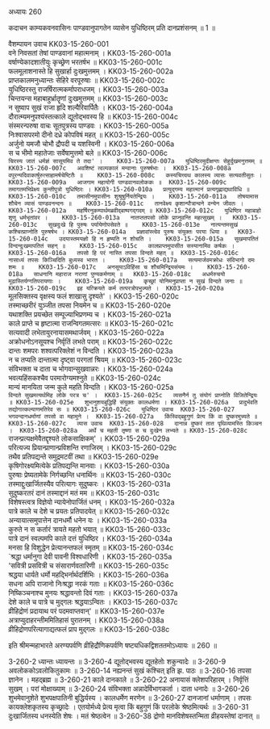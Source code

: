 अध्यायः 260

कदाचन काम्यकवनवासिनः पाण्डवानुपागतेन व्यासेन युधिष्ठिरम् प्रति दानप्रशंसनम् ॥ 1 ॥

वैशम्पायन उवाच 	KK03-15-260-001  
वने निवसतां तेषां पाण्डवानां महात्मनाम् ।	KK03-15-260-001a  
वर्षाण्येकादशातीयुः कृच्छ्रेण भरतर्षभ ॥	KK03-15-260-001c  
फलमूलाशनास्ते हि सुखार्हा दुःखमुत्तमम् ।	KK03-15-260-002a  
प्राप्तकालमनुध्यान्तः सेहिरे वरपूरुषाः ॥	KK03-15-260-002c  
युधिष्ठिरस्तु राजर्षिरात्मकर्मापराधजम् ।	KK03-15-260-003a  
चिन्तयन्स महाबाहुर्भ्रातॄणां दुःखमुत्तमम् ॥	KK03-15-260-003c  
न सुष्वाप सुखं राजा हृदि शल्यैरिवार्पितैः ।	KK03-15-260-004a  
दौरात्म्यमनुपश्यंस्तत्काले द्यूतोद्भवस्य हि ॥	KK03-15-260-004c  
संस्मरन्परुषा वाचः सूतपुत्रस्य पाण्डवः ।	KK03-15-260-005a  
निःश्वासपरमो दीनो दध्रे कोपविषं महत् ॥	KK03-15-260-005c  
अर्जुनो यमजौ चोभौ द्रौपदी च यशस्विनी ।	KK03-15-260-006a  
स च भीमो महातेजाः सर्वेषामुत्तमो बले ॥	KK03-15-260-006c  
`चिरस्य जातं धर्मज्ञं सासूयमिव ते तदा' ।	KK03-15-260-007a  
युधिष्ठिरमुदीक्षन्तः सेहुर्दुखमनुत्तमम् ॥	KK03-15-260-007c  
अवशिष्टं त्वल्पकालं मन्वानाः पुरुषर्षभाः ।	KK03-15-260-008a  
वपुरन्यदिवाकार्षुरुत्साहामर्षचेष्टितैः ॥	KK03-15-260-008c  
कस्यचित्त्वथ कालस्य व्यासः सत्यवतीसुतः ।	KK03-15-260-009a  
आजगाम महायोगी पाण्डवानवलोककः ॥	KK03-15-260-009c  
तमागतमभिप्रेक्ष्य कुन्तीपुत्रो युधिष्ठिरः ।	KK03-15-260-010a  
प्रत्युद्गम्य महात्मानं प्रत्यगृह्णाद्यथाविधि ॥	KK03-15-260-010c  
तमासीनमुपासीनः शुश्रूषुर्नियतेन्द्रियः ।	KK03-15-260-011a  
तोषयामास शौचेन व्यासं पाण्डवनन्दनः ॥	KK03-15-260-011c  
तानवेक्ष्य कृशान्पौत्रान्वने वन्येन जीवतः ।	KK03-15-260-012a  
महर्षिरनुकम्पार्थमब्रवीद्बाष्पगद्गदम् ॥	KK03-15-260-012c  
युधिष्ठिर महाबाहो शृणु धर्मभृतांवर ।	KK03-15-260-013a  
नातप्ततपसो लोके प्राप्नुवन्ति महत्सुखम् ।	KK03-15-260-013c  
सुखदुःखे हि पुरुषः पर्यायेणोपसेवते ॥	KK03-15-260-013e  
नात्यन्तमसुखं कश्चित्प्राप्नोति पुरुषर्षभ ।	KK03-15-260-014a  
प्रज्ञावांस्त्वेव पुरुषः संयुक्तः परया धिया ॥	KK03-15-260-014c  
उदयास्तमयज्ञो हि न हृष्यति न शोचति ।	KK03-15-260-015a  
सुखमापतितं विन्दन्दुःखमापतितं सहन् ॥	KK03-15-260-015c  
कालप्राप्तमुपासीत सस्यानामिव कर्षकः ।	KK03-15-260-016a  
तपसो हि परं नास्ति तपसा विन्दते महत् ॥	KK03-15-260-016c  
नासाध्यं तपसः किञ्चिदिति बुध्यस्व भारत ।	KK03-15-260-017a  
सत्यमार्जवमक्रोधः संविभागो दमः शमः ॥	KK03-15-260-017c  
अनसूयाऽविहिंसा च शौचमिन्द्रियसंयमः ।	KK03-15-260-018a  
साधनानि महाराज नराणां पुण्यकर्मणाम् ॥	KK03-15-260-018c  
अधर्मरुचयो मूढास्तिर्यग्गतिपरायणाः ।	KK03-15-260-019a  
कृच्छ्रां योनिमनुप्राप्ता न सुखं विन्दते जनाः ॥	KK03-15-260-019c  
इह यत्क्रियते कर्म तत्परत्रोपभुज्यते ।	KK03-15-260-020a  
`मूलसिक्तस्य वृक्षस्य फलं शाखासु दृश्यते' ।	KK03-15-260-020c  
तस्माच्छरीरं युञ्जीत तपसा नियमेन च ॥	KK03-15-260-020e  
यथाशक्ति प्रयच्छेत सम्पूज्याभिप्रणम्य च ।	KK03-15-260-021a  
काले प्राप्ते च हृष्टात्मा राजन्विगतमत्सरः ॥	KK03-15-260-021c  
सत्यवादी लभेतायुरनायासमथार्जवम् ।	KK03-15-260-022a  
अक्रोधनोऽनसूयश्च निर्वृतिं लभते पराम् ॥	KK03-15-260-022c  
दान्तः शमपरः शश्वत्परिक्लेशं न विन्दति ।	KK03-15-260-023a  
न च तप्यति दान्तात्मा दृष्ट्वा परगतां श्रियम् ॥	KK03-15-260-023c  
संविभक्ता च दाता च भोगवान्सुखवान्नरः ।	KK03-15-260-024a  
भवत्यहिंसकश्चैव परमारोग्यमश्नुते ॥	KK03-15-260-024c  
मान्यं मानयिता जन्म कुले महति विन्दति ।	KK03-15-260-025a  
`विन्दते सुखमत्यर्थमिह लोके परत्र च' ।	KK03-15-260-025c  
व्यसनैर्न तु संयोगं प्राप्नोति विजितेन्द्रियः ॥	KK03-15-260-025e  
शुभानुशयबुद्धिर्हि संयुक्तः कालधर्मणा ।	KK03-15-260-026a  
प्रादुर्भवति तद्योगात्कल्याणमतिरेव सः ॥	KK03-15-260-026c  
युधिष्ठिर उवाच 	KK03-15-260-027  
भगवन्दानधर्माणां तपसो वा महामुने ।	KK03-15-260-027a  
किंस्विद्बहुगुणं प्रेत्य किं वा दुष्करमुच्यते ॥	KK03-15-260-027c  
व्यास उवाच 	KK03-15-260-028  
दानान्न दुष्करं तात पृथिव्यामस्ति किञ्चन ।	KK03-15-260-028a  
अर्थे च महती तृष्णा स च दुःखेन लभ्यते ॥	KK03-15-260-028c  
`राजन्प्रत्यक्षमेवैतद्दृश्यते लोकसाक्षिकम्' ।	KK03-15-260-029a  
परित्यज्य प्रियान्प्राणान्प्रविशन्ति रणाजिरम् ।	KK03-15-260-029c  
तथैव प्रतिपद्यन्ते समुद्रमटवीं तथा ॥	KK03-15-260-029e  
कृषिगोरक्ष्यमित्येके प्रतिपद्यन्ति मानवाः ।	KK03-15-260-030a  
पुरुषाः प्रेष्यतामेके निर्गच्छन्ति धनार्थिनः ॥	KK03-15-260-030c  
तस्माद्दुःखार्जितस्यैव परित्यागः सुदुष्करः ।	KK03-15-260-031a  
सुदुष्करतरं दानं तस्माद्दानं मतं मम ॥	KK03-15-260-031c  
विशेषस्त्वत्र विज्ञेयो न्यायेनोपार्जितं धनम् ।	KK03-15-260-032a  
पात्रे काले च देशे च प्रयतः प्रतिपादयेत् ॥	KK03-15-260-032c  
अन्यायात्समुपात्तेन दानधर्मौ धनेन यः ।	KK03-15-260-033a  
कुरुते न स कर्तारं त्रायते महतो भयात् ॥	KK03-15-260-033c  
पात्रे दानं स्वल्पमपि काले दत्तं युधिष्ठिर ।	KK03-15-260-034a  
मनसा हि विशुद्धेन प्रेत्यानन्तफलं स्मृतम् ॥	KK03-15-260-034c  
`श्रद्धा धर्मानुगा देवी पावनी विश्वधारिणी ।	KK03-15-260-035a  
'सवित्री प्रसवित्री च संसारार्णवतारिणी ॥	KK03-15-260-035c  
श्रद्धया धार्यते धर्मो महद्भिर्नार्थदर्शिभिः ।	KK03-15-260-036a  
सधना अपि राजानो निःश्रद्धा नरकं गताः ॥	KK03-15-260-036c  
निष्किञ्चनाश्च मुनयः श्रद्धावन्तो दिवं गताः ।	KK03-15-260-037a  
देशे काले च पात्रे च मुद्गलः श्रद्धयाऽन्वितः ।	KK03-15-260-037c  
व्रीहिद्रोणं प्रदायाथ परं पदमवाप्तवान्' ॥	KK03-15-260-037e  
अत्राप्युदाहरन्तीममितिहासं पुरातनम् ।	KK03-15-260-038a  
व्रीहिद्रोणपरित्यागाद्यत्फलं प्राप मुद्गलः ॥	KK03-15-260-038c  

इति श्रीमन्महाभारते अरण्यपर्वणि व्रीहिद्रौणिकपर्वणि षष्ट्यधिकद्विशततमोऽध्यायः ॥ 260 ॥

3-260-2 ध्यान्तः ध्यायन्तः ॥ 3-260-4 द्यूतोद्भवस्य द्यूतहेतोः शकुन्यादेः ॥ 3-260-9 अवलोककोऽवलोकितुकामः ॥ 3-260-14 नह्यनन्तं सुखं कश्चित् इति झ. पाठः ॥ 3-260-16 तपसा ज्ञानेन । महद्ब्रह्म ॥ 3-260-21 काले दानकाले ॥ 3-260-22 अनायासं क्लेशपरिहारम् । निर्वृत्तिं सुखम् । परां मोक्षाख्याम् ॥ 3-260-24 संविभक्ता अन्नादेर्विभागकर्ता । दाता धनादेः ॥ 3-260-26 शुभमेवानुशेते शुभपक्षपातिनी बुद्धिर्यस्य । कालधर्मेण मरणेन ॥ 3-260-27 दानजानां धर्माणाम् । तपसः कायक्लेशकृतस्य कृच्छ्रादेः । एतयोर्मध्ये प्रेत्य मृत्वा किं बहुगुणं किं परलोके श्रेष्ठमित्यर्थः ॥ 3-260-31 दुःखार्जितस्य धनस्येति शेषः । मतं श्रेष्ठत्वेन ॥ 3-260-38 द्रोणो मानविशेषस्तन्मिता व्रीहयस्तेषां दानात् ॥
